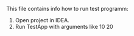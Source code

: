 This file contains info how to run test programm:

1. Open project in IDEA.
2. Run TestApp with arguments like 10 20